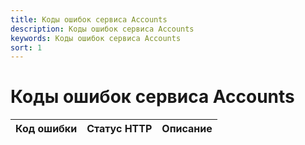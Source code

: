 ```yaml
---
title: Коды ошибок сервиса Accounts
description: Коды ошибок сервиса Accounts
keywords: Коды ошибок сервиса Accounts
sort: 1
---
```


# Коды ошибок сервиса Accounts

|Код ошибки | Статус HTTP | Описание|
|---|---|---|
